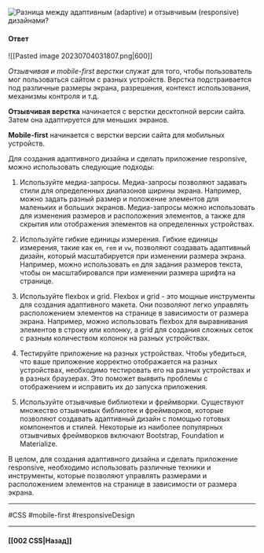 ![Разница между адаптивным (adaptive) и отзывчивым (responsive) дизайнами?](https://youtu.be/1eIRTdgzHtw?t=233)

#### Ответ

![[Pasted image 20230704031807.png|600]]

*Отзывчивая и mobile-first верстки* служат для того, чтобы пользователь мог пользоваться сайтом с разных устройств. Верстка подстраивается под различные размеры экрана, разрешения, контекст использования, механизмы контроля и т.д.

**Отзывчивая верстка** начинается с верстки десктопной версии сайта. Затем она адаптируется для меньших экранов.

**Mobile-first** начинается с верстки версии сайта для мобильных устройств.

Для создания адаптивного дизайна и сделать приложение responsive, можно использовать следующие подходы:

1. Используйте медиа-запросы. Медиа-запросы позволяют задавать стили для определенных диапазонов ширины экрана. Например, можно задать разный размер и положение элементов для маленьких и больших экранов. Медиа-запросы можно использовать для изменения размеров и расположения элементов, а также для скрытия или отображения элементов на определенных устройствах.
    
2. Используйте гибкие единицы измерения. Гибкие единицы измерения, такие как `em`, `rem` и `vw`, позволяют создавать адаптивный дизайн, который масштабируется при изменении размера экрана. Например, можно использовать `em` для задания размеров текста, чтобы он масштабировался при изменении размера шрифта на странице.
    
3. Используйте flexbox и grid. Flexbox и grid - это мощные инструменты для создания адаптивного макета. Они позволяют легко управлять расположением элементов на странице в зависимости от размера экрана. Например, можно использовать flexbox для выравнивания элементов в строку или колонку, а grid для создания сложных сеток с разным количеством колонок на разных устройствах.
    
4. Тестируйте приложение на разных устройствах. Чтобы убедиться, что ваше приложение корректно отображается на разных устройствах, необходимо тестировать его на разных устройствах и в разных браузерах. Это поможет выявить проблемы с отображением и исправить их до запуска приложения.
    
5. Используйте отзывчивые библиотеки и фреймворки. Существуют множество отзывчивых библиотек и фреймворков, которые позволяют создавать адаптивный дизайн с помощью готовых компонентов и стилей. Некоторые из наиболее популярных отзывчивых фреймворков включают Bootstrap, Foundation и Materialize.
    

В целом, для создания адаптивного дизайна и сделать приложение responsive, необходимо использовать различные техники и инструменты, которые позволяют управлять размерами и расположением элементов на странице в зависимости от размера экрана.

___
#CSS #mobile-first #responsiveDesign 

___

#### [[002 CSS|Назад]]